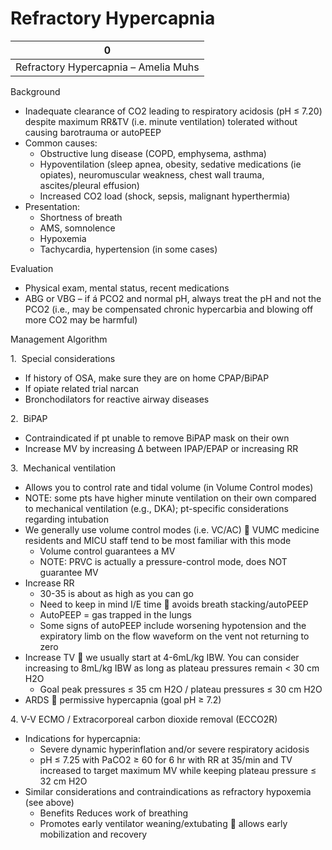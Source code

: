 # Refractory Hypercapnia
 
| 0                                    |
|--------------------------------------|
| Refractory Hypercapnia – Amelia Muhs |

Background

-   Inadequate clearance of CO2 leading to respiratory acidosis (pH ≤
    7.20) despite maximum RR&TV (i.e. minute ventilation) tolerated
    without causing barotrauma or autoPEEP
-   Common causes:
    -   Obstructive lung disease (COPD, emphysema, asthma)
    -   Hypoventilation (sleep apnea, obesity, sedative medications (ie
        opiates), neuromuscular weakness, chest wall trauma,
        ascites/pleural effusion)
    -   Increased CO2 load (shock, sepsis, malignant hyperthermia)
-   Presentation:
    -   Shortness of breath
    -   AMS, somnolence
    -   Hypoxemia
    -   Tachycardia, hypertension (in some cases)

  

Evaluation

-   Physical exam, mental status, recent medications
-   ABG or VBG – if
    á
    PCO2 and normal pH, always treat the pH and not the PCO2 (i.e., may
    be compensated chronic hypercarbia and blowing off more CO2 may be
    harmful)

Management Algorithm

1.  Special considerations

-   If history of OSA, make sure they are on home CPAP/BiPAP
-   If opiate related trial narcan
-   Bronchodilators for reactive airway diseases

2.  BiPAP

-   Contraindicated if pt unable to remove BiPAP mask on their own
-   Increase MV by increasing
    Δ
    between IPAP/EPAP or increasing RR

3.  Mechanical ventilation

-   Allows you to control rate and tidal volume (in Volume Control
    modes)
-   NOTE: some pts have higher minute ventilation on their own compared
    to mechanical ventilation (e.g., DKA); pt-specific considerations
    regarding intubation
-   We generally use volume control modes (i.e. VC/AC)
    
    VUMC medicine residents and MICU staff tend to be most familiar with
    this mode
    -   Volume control guarantees a MV
    -   NOTE: PRVC is actually a pressure-control mode, does NOT
        guarantee MV
-   Increase RR
    -   30-35 is about as high as you can go
    -   Need to keep in mind I/E time
        
        avoids breath stacking/autoPEEP
    -   AutoPEEP = gas trapped in the lungs
    -   Some signs of autoPEEP include worsening hypotension and the
        expiratory limb on the flow waveform on the vent not returning
        to zero
-   Increase TV
    
    we usually start at 4-6mL/kg IBW. You can consider increasing to
    8mL/kg IBW as long as plateau pressures remain \< 30 cm H2O
    -   Goal peak pressures ≤ 35 cm H2O / plateau pressures ≤ 30 cm H2O
-   ARDS
    
    permissive hypercapnia (goal pH ≥ 7.2)

4\. V-V ECMO / Extracorporeal carbon dioxide removal (ECCO2R)

-   Indications for hypercapnia:
    -   Severe dynamic hyperinflation and/or severe respiratory acidosis
    -   pH ≤ 7.25 with PaCO2 ≥ 60 for 6 hr with RR at 35/min and TV
        increased to target maximum MV while keeping plateau pressure ≤
        32 cm H2O
-   Similar considerations and contraindications as refractory hypoxemia
    (see above)
    -   Benefits Reduces work of breathing
    -   Promotes early ventilator weaning/extubating
        
        allows early mobilization and recovery
